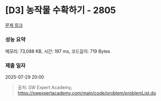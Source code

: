 # [D3] 농작물 수확하기 - 2805 

[문제 링크](https://swexpertacademy.com/main/code/problem/problemDetail.do?contestProbId=AV7GLXqKAWYDFAXB) 

### 성능 요약

메모리: 73,088 KB, 시간: 197 ms, 코드길이: 719 Bytes

### 제출 일자

2025-07-29 20:00



> 출처: SW Expert Academy, https://swexpertacademy.com/main/code/problem/problemList.do